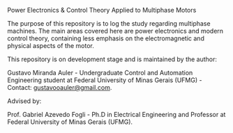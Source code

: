 Power Electronics & Control Theory Applied to Multiphase Motors

The purpose of this repository is to log the study regarding multiphase machines. The main areas covered here are power electronics and modern control theory, containing less emphasis on the electromagnetic and physical aspects of the motor.

This repository is on development stage and is maintained by the author:

Gustavo Miranda Auler - Undergraduate Control and Automation Engineering student at Federal University of Minas Gerais (UFMG) - Contact: gustavooauler@gmail.com.

Advised by:

Prof. Gabriel Azevedo Fogli - Ph.D in Electrical Engineering and Professor at Federal University of Minas Gerais (UFMG).
